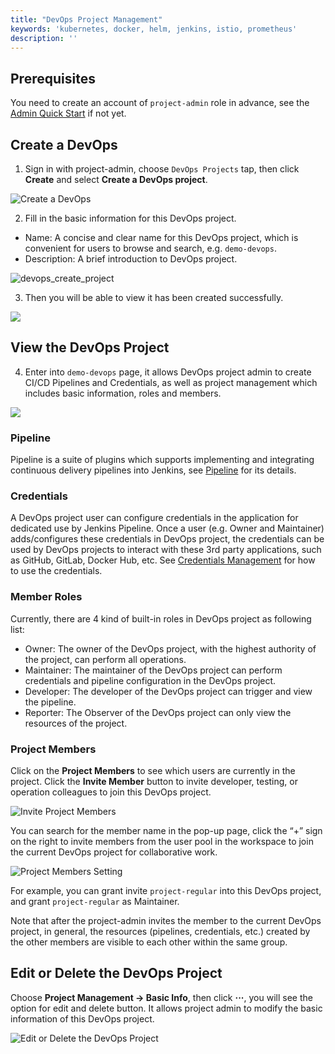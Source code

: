 ```yaml
---
title: "DevOps Project Management"
keywords: 'kubernetes, docker, helm, jenkins, istio, prometheus'
description: ''
---
```


## Prerequisites 

You need to create an account of `project-admin` role in advance, see the [Admin Quick Start](../admin-quick-start) if not yet.

## Create a DevOps 

1. Sign in with project-admin, choose `DevOps Projects` tap, then click **Create** and select **Create a DevOps project**.

![Create a DevOps](/docs-demo-devops-en.png)

2. Fill in the basic information for this DevOps project.

- Name: A concise and clear name for this DevOps project, which is convenient for users to browse and search, e.g. `demo-devops`.
- Description: A brief introduction to DevOps project.

![devops_create_project](/devops_create_project-1-en.png)

3. Then you will be able to view it has been created successfully. 

![](https://pek3b.qingstor.com/kubesphere-docs/png/20190321113132.png)

## View the DevOps Project

4. Enter into `demo-devops` page, it allows DevOps project admin to create CI/CD Pipelines and Credentials, as well as project management which includes basic information, roles and members. 

![](https://pek3b.qingstor.com/kubesphere-docs/png/20190321114818.png)

### Pipeline

Pipeline is a suite of plugins which supports implementing and integrating continuous delivery pipelines into Jenkins, see [Pipeline](../pipeline) for its details.

### Credentials

A DevOps project user can configure credentials in the application for dedicated use by Jenkins Pipeline. Once a user (e.g. Owner and Maintainer) adds/configures these credentials in DevOps project, the credentials can be used by DevOps projects to interact with these 3rd party applications, such as GitHub, GitLab, Docker Hub, etc. See [Credentials Management](../credentials) for how to use the credentials.


### Member Roles

Currently, there are 4 kind of built-in roles in DevOps project as following list:

- Owner: The owner of the DevOps project, with the highest authority of the project, can perform all operations.
- Maintainer: The maintainer of the DevOps project can perform credentials and pipeline configuration in the DevOps project.
- Developer: The developer of the DevOps project can trigger and view the pipeline.
- Reporter: The Observer of the DevOps project can only view the resources of the project.

### Project Members

Click on the **Project Members** to see which users are currently in the project. Click the **Invite Member** button to invite developer, testing, or operation colleagues to join this DevOps project. 

![Invite Project Members](https://pek3b.qingstor.com/kubesphere-docs/png/20190321133818.png)

You can search for the member name in the pop-up page, click the “+” sign on the right to invite members from the user pool in the workspace to join the current DevOps project for collaborative work. 

![Project Members Setting](https://pek3b.qingstor.com/kubesphere-docs/png/20190321134103.png)

For example, you can grant invite `project-regular` into this DevOps project, and grant `project-regular` as Maintainer.


Note that after the project-admin invites the member to the current DevOps project, in general, the resources (pipelines, credentials, etc.) created by the other members are visible to each other within the same group.

## Edit or Delete the DevOps Project

Choose **Project Management → Basic Info**, then click **···**, you will see the option for edit and delete button. It allows project admin to modify the basic information of this DevOps project.

![Edit or Delete the DevOps Project](https://pek3b.qingstor.com/kubesphere-docs/png/20190321143523.png)